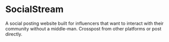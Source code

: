 # SocialStream

A social posting website built for influencers that want to interact with their community without a middle-man.  Crosspost from other platforms or post directly. 
